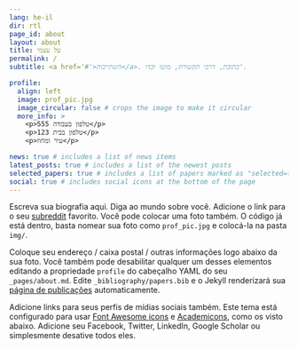 ```yaml
---
lang: he-il
dir: rtl
page_id: about
layout: about
title: על עצמי
permalink: /
subtitle: <a href='#'>השתייכות</a>. כתובת, דרכי תקשורת, מוטו וכדו'.

profile:
  align: left
  image: prof_pic.jpg
  image_circular: false # crops the image to make it circular
  more_info: >
    <p>555 טלפון בעבודה</p>
    <p>123 טלפון בבית</p>
    <p>עיר ומחוז</p>

news: true # includes a list of news items
latest_posts: true # includes a list of the newest posts
selected_papers: true # includes a list of papers marked as "selected={true}"
social: true # includes social icons at the bottom of the page
---
```


Escreva sua biografia aqui. Diga ao mundo sobre você. Adicione o link para o seu [subreddit](http://reddit.com) favorito. Você pode colocar uma foto também. O código já está dentro, basta nomear sua foto como `prof_pic.jpg` e colocá-la na pasta `img/`.

Coloque seu endereço / caixa postal / outras informações logo abaixo da sua foto. Você também pode desabilitar qualquer um desses elementos editando a propriedade `profile` do cabeçalho YAML do seu `_pages/about.md`. Edite `_bibliography/papers.bib` e o Jekyll renderizará sua [página de publicações](/multi-language-al-folio/publications/) automaticamente.

Adicione links para seus perfis de mídias sociais também. Este tema está configurado para usar [Font Awesome icons](https://fontawesome.com/) e [Academicons](https://jpswalsh.github.io/academicons/), como os visto abaixo. Adicione seu Facebook, Twitter, LinkedIn, Google Scholar ou simplesmente desative todos eles.
